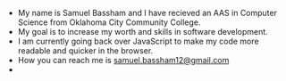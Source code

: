 - My name is Samuel Bassham and I have recieved an AAS in Computer Science from Oklahoma City Community College.
- My goal is to increase my worth and skills in software development.
- I am currently going back over JavaScript to make my code more readable and quicker in the browser.
- How you can reach me is samuel.bassham12@gmail.com
- 
<!---
bassham12/bassham12 is a ✨ special ✨ repository because its `README.md` (this file) appears on your GitHub profile.
You can click the Preview link to take a look at your changes.
--->
